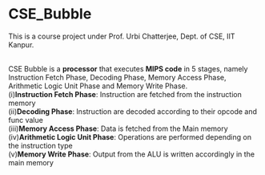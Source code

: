# CSE_Bubble

This is a course project under Prof. Urbi Chatterjee, Dept. of CSE, IIT Kanpur.</br ></br>

CSE Bubble is a **processor** that executes **MIPS code** in 5 stages, namely Instruction Fetch Phase, Decoding Phase, Memory Access Phase, Arithmetic Logic Unit Phase and Memory Write Phase.</br >
(i)**Instruction Fetch Phase**: Instruction are fetched from the instruction memory</br >
(ii)**Decoding Phase**: Instruction are decoded according to their opcode and func value</br >
(iii)**Memory Access Phase**: Data is fetched from the Main memory </br >
(iv)**Arithmetic Logic Unit Phase**: Operations are performed depending on the instruction type</br >
(v)**Memory Write Phase**: Output from the ALU is written accordingly in the main memory</br >

